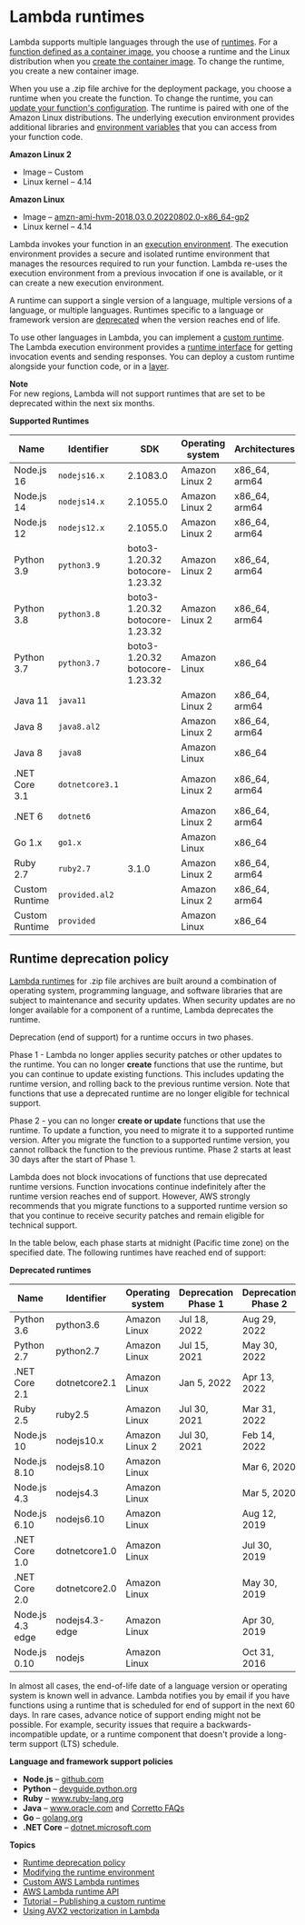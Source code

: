 # Lambda runtimes<a name="lambda-runtimes"></a>

Lambda supports multiple languages through the use of [runtimes](gettingstarted-concepts.md#gettingstarted-concepts-runtime)\. For a [function defined as a container image](gettingstarted-images.md), you choose a runtime and the Linux distribution when you [create the container image](images-create.md)\. To change the runtime, you create a new container image\.

When you use a \.zip file archive for the deployment package, you choose a runtime when you create the function\. To change the runtime, you can [update your function's configuration](configuration-function-zip.md)\. The runtime is paired with one of the Amazon Linux distributions\. The underlying execution environment provides additional libraries and [environment variables](configuration-envvars.md) that you can access from your function code\.

**Amazon Linux 2**
+ Image – Custom
+ Linux kernel – 4\.14

**Amazon Linux**
+ Image – [amzn\-ami\-hvm\-2018\.03\.0\.20220802\.0\-x86\_64\-gp2](https://console.aws.amazon.com/ec2/v2/home#Images:visibility=public-images;search=amzn-ami-hvm-2018.03.0.20220802.0-x86_64-gp2)
+ Linux kernel – 4\.14

Lambda invokes your function in an [execution environment](lambda-runtime-environment.md)\. The execution environment provides a secure and isolated runtime environment that manages the resources required to run your function\. Lambda re\-uses the execution environment from a previous invocation if one is available, or it can create a new execution environment\. 

A runtime can support a single version of a language, multiple versions of a language, or multiple languages\. Runtimes specific to a language or framework version are [deprecated](#runtime-support-policy) when the version reaches end of life\.

To use other languages in Lambda, you can implement a [custom runtime](runtimes-custom.md)\. The Lambda execution environment provides a [runtime interface](runtimes-api.md) for getting invocation events and sending responses\. You can deploy a custom runtime alongside your function code, or in a [layer](configuration-layers.md)\.

**Note**  
For new regions, Lambda will not support runtimes that are set to be deprecated within the next six months\.


**Supported Runtimes**  

| Name | Identifier | SDK | Operating system | Architectures | Deprecation | 
| --- | --- | --- | --- | --- | --- | 
|  Node\.js 16  |  `nodejs16.x`  |  2\.1083\.0  |  Amazon Linux 2  |  x86\_64, arm64  |    | 
|  Node\.js 14  |  `nodejs14.x`  |  2\.1055\.0  |  Amazon Linux 2  |  x86\_64, arm64  |    | 
|  Node\.js 12  |  `nodejs12.x`  |  2\.1055\.0  |  Amazon Linux 2  |  x86\_64, arm64  |  Mar 31, 2023  | 
|  Python 3\.9  |  `python3.9`  |  boto3\-1\.20\.32 botocore\-1\.23\.32  |  Amazon Linux 2  |  x86\_64, arm64  |    | 
|  Python 3\.8  |  `python3.8`  |  boto3\-1\.20\.32 botocore\-1\.23\.32  |  Amazon Linux 2  |  x86\_64, arm64  |    | 
|  Python 3\.7  |  `python3.7`  |  boto3\-1\.20\.32 botocore\-1\.23\.32  |  Amazon Linux  |  x86\_64  |    | 
|  Java 11  |  `java11`  |    |  Amazon Linux 2  |  x86\_64, arm64  |    | 
|  Java 8  |  `java8.al2`  |    |  Amazon Linux 2  |  x86\_64, arm64  |    | 
|  Java 8  |  `java8`  |    |  Amazon Linux  |  x86\_64  |    | 
|  \.NET Core 3\.1  |  `dotnetcore3.1`  |    |  Amazon Linux 2  |  x86\_64, arm64  |  Mar 31, 2023  | 
|  \.NET 6  |  `dotnet6`  |    |  Amazon Linux 2  |  x86\_64, arm64  |    | 
|  Go 1\.x  |  `go1.x`  |    |  Amazon Linux  |  x86\_64  |    | 
|  Ruby 2\.7  |  `ruby2.7`  |  3\.1\.0  |  Amazon Linux 2  |  x86\_64, arm64  |    | 
|  Custom Runtime  |  `provided.al2`  |    |  Amazon Linux 2  |  x86\_64, arm64  |    | 
|  Custom Runtime  |  `provided`  |    |  Amazon Linux  |  x86\_64  |    | 

## Runtime deprecation policy<a name="runtime-support-policy"></a>

[Lambda runtimes](#lambda-runtimes) for \.zip file archives are built around a combination of operating system, programming language, and software libraries that are subject to maintenance and security updates\. When security updates are no longer available for a component of a runtime, Lambda deprecates the runtime\.

Deprecation \(end of support\) for a runtime occurs in two phases\.

Phase 1 \- Lambda no longer applies security patches or other updates to the runtime\. You can no longer **create** functions that use the runtime, but you can continue to update existing functions\. This includes updating the runtime version, and rolling back to the previous runtime version\. Note that functions that use a deprecated runtime are no longer eligible for technical support\.

Phase 2 \- you can no longer **create or update** functions that use the runtime\. To update a function, you need to migrate it to a supported runtime version\. After you migrate the function to a supported runtime version, you cannot rollback the function to the previous runtime\. Phase 2 starts at least 30 days after the start of Phase 1\.

Lambda does not block invocations of functions that use deprecated runtime versions\. Function invocations continue indefinitely after the runtime version reaches end of support\. However, AWS strongly recommends that you migrate functions to a supported runtime version so that you continue to receive security patches and remain eligible for technical support\.

In the table below, each phase starts at midnight \(Pacific time zone\) on the specified date\. The following runtimes have reached end of support:


**Deprecated runtimes**  

| Name | Identifier | Operating system | Deprecation Phase 1 | Deprecation Phase 2 | 
| --- | --- | --- | --- | --- | 
|  Python 3\.6  |  python3\.6  |  Amazon Linux  |  Jul 18, 2022  |  Aug 29, 2022  | 
|  Python 2\.7  |  python2\.7  |  Amazon Linux  |  Jul 15, 2021  |  May 30, 2022  | 
|  \.NET Core 2\.1  |  dotnetcore2\.1  |  Amazon Linux  |  Jan 5, 2022  |  Apr 13, 2022  | 
|  Ruby 2\.5  |  ruby2\.5  |  Amazon Linux  |  Jul 30, 2021  |  Mar 31, 2022  | 
|  Node\.js 10  |  nodejs10\.x  |  Amazon Linux 2  |  Jul 30, 2021  |  Feb 14, 2022  | 
|  Node\.js 8\.10  |  nodejs8\.10  |  Amazon Linux  |    |  Mar 6, 2020  | 
|  Node\.js 4\.3  |  nodejs4\.3  |  Amazon Linux  |    |  Mar 5, 2020  | 
|  Node\.js 6\.10  |  nodejs6\.10  |  Amazon Linux  |    |  Aug 12, 2019  | 
|  \.NET Core 1\.0  |  dotnetcore1\.0  |  Amazon Linux  |    |  Jul 30, 2019  | 
|  \.NET Core 2\.0  |  dotnetcore2\.0  |  Amazon Linux  |    |  May 30, 2019  | 
|  Node\.js 4\.3 edge  |  nodejs4\.3\-edge  |  Amazon Linux  |    |  Apr 30, 2019  | 
|  Node\.js 0\.10  |  nodejs  |  Amazon Linux  |    |  Oct 31, 2016  | 

In almost all cases, the end\-of\-life date of a language version or operating system is known well in advance\. Lambda notifies you by email if you have functions using a runtime that is scheduled for end of support in the next 60 days\. In rare cases, advance notice of support ending might not be possible\. For example, security issues that require a backwards\-incompatible update, or a runtime component that doesn't provide a long\-term support \(LTS\) schedule\.

**Language and framework support policies**
+ **Node\.js** – [github\.com](https://github.com/nodejs/Release#release-schedule)
+ **Python** – [devguide\.python\.org](https://devguide.python.org/#status-of-python-branches)
+ **Ruby** – [www\.ruby\-lang\.org](https://www.ruby-lang.org/en/downloads/branches/)
+ **Java** – [www\.oracle\.com](https://www.oracle.com/java/technologies/java-se-support-roadmap.html) and [Corretto FAQs](http://aws.amazon.com/corretto/faqs/)
+ **Go** – [golang\.org](https://golang.org/doc/devel/release.html)
+ **\.NET Core** – [dotnet\.microsoft\.com](https://dotnet.microsoft.com/platform/support/policy/dotnet-core)

**Topics**
+ [Runtime deprecation policy](#runtime-support-policy)
+ [Modifying the runtime environment](runtimes-modify.md)
+ [Custom AWS Lambda runtimes](runtimes-custom.md)
+ [AWS Lambda runtime API](runtimes-api.md)
+ [Tutorial – Publishing a custom runtime](runtimes-walkthrough.md)
+ [Using AVX2 vectorization in Lambda](runtimes-avx2.md)

